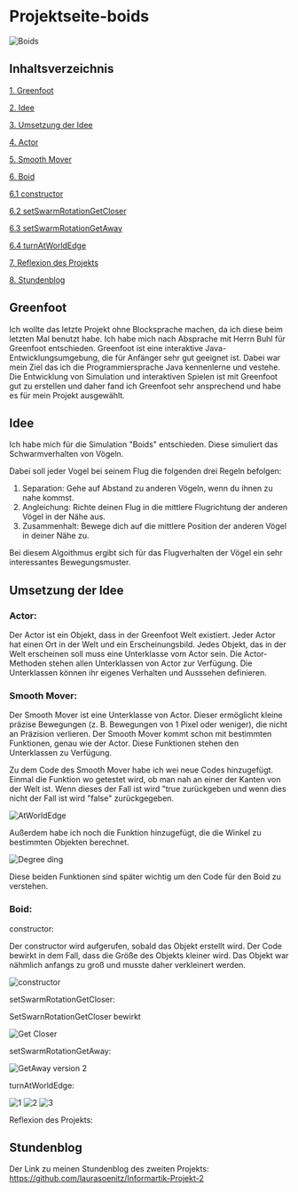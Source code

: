 # Projektseite-boids

![Boids](https://user-images.githubusercontent.com/88386035/163671548-1aeb06dd-2108-4ae3-b496-82953d4b9ea8.PNG)

## Inhaltsverzeichnis 


[1.   Greenfoot](#1)

[2.   Idee](#2)

[3.   Umsetzung der Idee](#3)

[4.     Actor](#4)

[5.    Smooth Mover](#5)

[6.    Boid](#6)

[6.1  constructor](#7)

[6.2  setSwarmRotationGetCloser](#8)

[6.3   setSwarmRotationGetAway](#9)

[6.4  turnAtWorldEdge](#10)

[7.    Reflexion des Projekts](#11)

[8.    Stundenblog](#12)

## <a name="1"></a> Greenfoot

Ich wollte das letzte Projekt ohne Blocksprache machen, da ich diese beim letzten Mal benutzt habe. Ich habe mich nach Absprache mit Herrn Buhl für Greenfoot entschieden. Greenfoot ist eine interaktive Java-Entwicklungsumgebung, die für Anfänger sehr gut geeignet ist. Dabei war mein Ziel das ich die Programmiersprache Java kennenlerne und vestehe. Die Entwicklung von Simulation und interaktiven Spielen ist mit Greenfoot gut zu erstellen und daher fand ich Greenfoot sehr ansprechend und habe es für mein Projekt ausgewählt.

## <a name="2"></a> Idee
 
Ich habe mich für die Simulation "Boids" entschieden. Diese simuliert das Schwarmverhalten von Vögeln. 

Dabei soll jeder Vogel bei seinem Flug die folgenden drei Regeln befolgen:
1. Separation: Gehe auf Abstand zu anderen Vögeln, wenn du ihnen zu nahe kommst.
2. Angleichung: Richte deinen Flug in die mittlere Flugrichtung der anderen Vögel in der Nähe aus.
3. Zusammenhalt: Bewege dich auf die mittlere Position der anderen Vögel in deiner Nähe zu.

Bei diesem Algoithmus ergibt sich für das Flugverhalten der Vögel ein sehr interessantes Bewegungsmuster. 

## <a name="3"></a> Umsetzung der Idee

### <a name="4"></a>  Actor: 
 
Der Actor  ist ein Objekt, dass in der Greenfoot Welt existiert. Jeder Actor hat einen Ort in der Welt und ein Erscheinungsbild. Jedes Objekt, das in der Welt erscheinen soll muss eine Unterklasse vom Actor sein. Die Actor-Methoden stehen allen Unterklassen von Actor zur Verfügung. Die Unterklassen können ihr eigenes Verhalten und Ausssehen definieren.
 
### <a name="5"></a>  Smooth Mover:
 
Der Smooth Mover ist eine Unterklasse von Actor. Dieser ermöglicht kleine präzise Bewegungen (z. B. Bewegungen von 1 Pixel oder weniger), die nicht an Präzision verlieren. Der Smooth Mover kommt schon mit bestimmten Funktionen, genau wie der Actor. Diese Funktionen stehen den Unterklassen zu Verfügung. 

Zu dem Code des Smooth Mover habe ich wei neue Codes hinzugefügt. Einmal die Funktion wo getestet wird, ob man nah an einer der Kanten von der Welt ist. Wenn dieses der Fall ist wird "true zurückgeben und wenn dies nicht der Fall ist wird "false" zurückgegeben.

 ![AtWorldEdge](https://user-images.githubusercontent.com/88386035/163636217-6b202c5e-2dcf-4655-a4c8-20adea4af3af.PNG)

Außerdem habe ich noch die Funktion hinzugefügt, die die Winkel zu bestimmten Objekten berechnet. 

![Degree ding](https://user-images.githubusercontent.com/88386035/163636303-d29fc047-8837-4452-90a4-864e86100e62.PNG)

Diese beiden Funktionen sind später wichtig um den Code für den Boid zu verstehen.

### <a name="6"></a>  Boid:
 
<a name="7"></a> constructor:

Der constructor wird aufgerufen, sobald das Objekt erstellt wird. Der Code bewirkt in dem Fall, dass die Größe des Objekts kleiner wird. Das Objekt war nähmlich anfangs zu groß und musste daher verkleinert werden.

![constructor](https://user-images.githubusercontent.com/88386035/163671330-6627df9c-6994-45b3-ac78-d5b8bca00816.PNG)

<a name="8"></a> setSwarmRotationGetCloser: 

SetSwarnRotationGetCloser bewirkt

![Get Closer](https://user-images.githubusercontent.com/88386035/163673682-e6bfecde-8d17-4f4c-8419-71fed25f71e8.PNG)


<a name="9"></a> setSwarmRotationGetAway:

![GetAway version 2](https://user-images.githubusercontent.com/88386035/163673688-2af2a003-8236-4d92-89e0-84cb6e51db49.PNG)


<a name="10"></a> turnAtWorldEdge:

![1](https://user-images.githubusercontent.com/88386035/163673705-af37f9d5-a8db-4bf8-bdb9-6d068c5b6b44.PNG)
![2](https://user-images.githubusercontent.com/88386035/163673715-bdf5ff89-f597-4d44-a29d-7b22ce7371ea.PNG)
![3](https://user-images.githubusercontent.com/88386035/163673716-98b33937-0dda-4820-90d1-8982b5fb85d9.PNG)

 
<a name="11"></a>  Reflexion des Projekts:


 
## <a name="12"></a> Stundenblog

Der Link zu meinen Stundenblog des zweiten Projekts:
https://github.com/laurasoenitz/Informartik-Projekt-2
